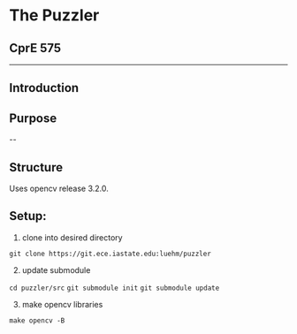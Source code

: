 # The Puzzler
## CprE 575

---

## Introduction

## Purpose

--

## Structure

Uses opencv release 3.2.0.

## Setup:
1. clone into desired directory

`git clone https://git.ece.iastate.edu:luehm/puzzler`

2. update submodule

`cd puzzler/src`
`git submodule init`
`git submodule update`

3. make opencv libraries

`make opencv -B`
